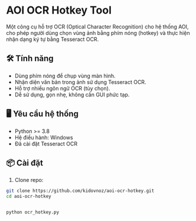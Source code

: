 # AOI OCR Hotkey Tool

Một công cụ hỗ trợ OCR (Optical Character Recognition) cho hệ thống AOI, cho phép người dùng chọn vùng ảnh bằng phím nóng (hotkey) và thực hiện nhận dạng ký tự bằng Tesseract OCR.

## 🛠 Tính năng

- Dùng phím nóng để chụp vùng màn hình.
- Nhận diện văn bản trong ảnh sử dụng Tesseract OCR.
- Hỗ trợ nhiều ngôn ngữ OCR (tùy chọn).
- Dễ sử dụng, gọn nhẹ, không cần GUI phức tạp.

## 🖥 Yêu cầu hệ thống

- Python >= 3.8
- Hệ điều hành: Windows
- Đã cài đặt Tesseract OCR

## 📦 Cài đặt

1. Clone repo:

```bash
git clone https://github.com/kidovnoz/aoi-ocr-hotkey.git
cd aoi-ocr-hotkey


python ocr_hotkey.py
